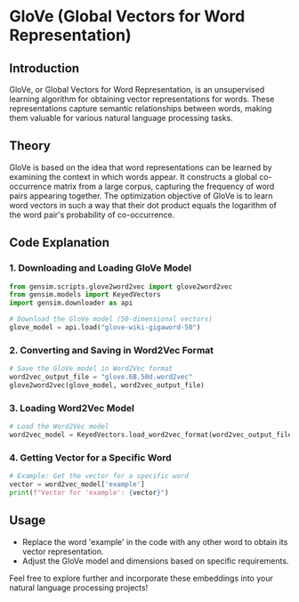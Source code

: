 

# GloVe (Global Vectors for Word Representation)

## Introduction
GloVe, or Global Vectors for Word Representation, is an unsupervised learning algorithm for obtaining vector representations for words. These representations capture semantic relationships between words, making them valuable for various natural language processing tasks.

## Theory
GloVe is based on the idea that word representations can be learned by examining the context in which words appear. It constructs a global co-occurrence matrix from a large corpus, capturing the frequency of word pairs appearing together. The optimization objective of GloVe is to learn word vectors in such a way that their dot product equals the logarithm of the word pair's probability of co-occurrence.

## Code Explanation

### 1. Downloading and Loading GloVe Model
```python
from gensim.scripts.glove2word2vec import glove2word2vec
from gensim.models import KeyedVectors
import gensim.downloader as api

# Download the GloVe model (50-dimensional vectors)
glove_model = api.load("glove-wiki-gigaword-50")
```

### 2. Converting and Saving in Word2Vec Format
```python
# Save the GloVe model in Word2Vec format
word2vec_output_file = "glove.6B.50d.word2vec"
glove2word2vec(glove_model, word2vec_output_file)
```

### 3. Loading Word2Vec Model
```python
# Load the Word2Vec model
word2vec_model = KeyedVectors.load_word2vec_format(word2vec_output_file, binary=False)
```

### 4. Getting Vector for a Specific Word
```python
# Example: Get the vector for a specific word
vector = word2vec_model['example']
print(f"Vector for 'example': {vector}")
```

## Usage
- Replace the word 'example' in the code with any other word to obtain its vector representation.
- Adjust the GloVe model and dimensions based on specific requirements.

Feel free to explore further and incorporate these embeddings into your natural language processing projects!

